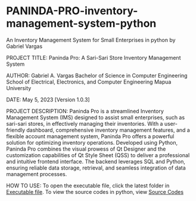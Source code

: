 # PANINDA-PRO-inventory-management-system-python
An Inventory Management System for Small Enterprises in python by Gabriel Vargas

PROJECT TITLE: Paninda Pro: A Sari-Sari Store Inventory Management System

AUTHOR: 
Gabriel A. Vargas
Bachelor of Science in Computer Engineering
School of Electrical, Electronics, and Computer Engineering
Mapua University

DATE: May 5, 2023 [Version 1.0.3]

PROJECT DESCRIPTION:
Paninda Pro is a streamlined Inventory Management System (IMS) designed to assist small 
enterprises, such as sari-sari stores, in effectively managing their inventories. With a 
user-friendly dashboard, comprehensive inventory management features, and a flexible account 
management system, Paninda Pro offers a powerful solution for optimizing inventory operations. 
Developed using Python, Paninda Pro combines the visual prowess of Qt Designer and the 
customization capabilities of Qt Style Sheet (QSS) to deliver a professional and intuitive 
frontend interface. The backend leverages SQL and Python, ensuring reliable data storage, 
retrieval, and seamless integration of data management processes.

HOW TO USE: 
To open the executable file, click the latest folder in [Executable file](https://github.com/gab-v/PANINDA-PRO-inventory-management-system-python/tree/main/Executable%20file). 
To view the source codes in python, view [Source Codes](https://github.com/gab-v/PANINDA-PRO-inventory-management-system-python/tree/main/Source%20Codes)
